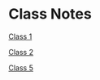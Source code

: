 # Class Notes

[Class 1](https://m11gz.github.io/Reading-Notes/class1)

[Class 2](https://m11gz.github.io/Reading-Notes/class2)

[Class 5](https://m11gz.github.io/Reading-Notes/class5)
